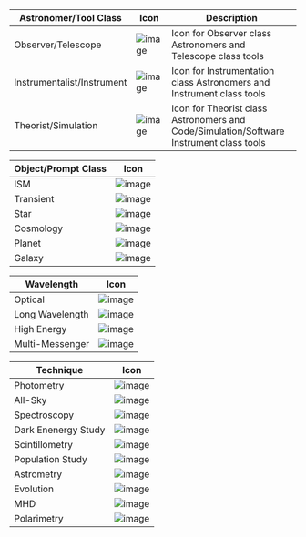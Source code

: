 | Astronomer/Tool Class  | Icon | Description |
| ----------- | ----------- | ----------- |
| Observer/Telescope    | ![image](./Images/icons/telescope_observer.png)    | Icon for Observer class Astronomers and Telescope class tools |
| Instrumentalist/Instrument   | ![image](./Images/icons/instrument_instrumentation.png)     | Icon for Instrumentation class Astronomers and Instrument class tools |
| Theorist/Simulation  |  ![image](./Images/icons/theorist_code.png) | Icon for Theorist class Astronomers and Code/Simulation/Software Instrument class tools |

| Object/Prompt Class  | Icon |
| ----------- | ----------- |
| ISM    | ![image](./Images/icons/ISM.png)     |
| Transient   | ![image](./Images/icons/transient.png)     |
| Star    | ![image](./Images/icons/star.png)     |
| Cosmology   | ![image](./Images/icons/cosmology.png)     |
| Planet   | ![image](./Images/icons/planet.png)     |
| Galaxy   | ![image](./Images/icons/galaxy.png)     |


| Wavelength  | Icon |
| ----------- | ----------- |
| Optical    | ![image](./Images/icons/optical_icon.png)      |
| Long Wavelength    | ![image](./Images/icons/longwavelength_icon.png)      |
| High Energy    | ![image](./Images/icons/highenergy_icon.png)      |
| Multi-Messenger   | ![image](./Images/icons/multimessenger_icon.png)      |

| Technique  | Icon |
| ----------- | ----------- |
| Photometry   | ![image](./Images/icons/photometry.png)      |
| All-Sky  | ![image](./Images/icons/allskymap.png)      |
| Spectroscopy   | ![image](./Images/icons/spectroscopy.png)      |
| Dark Enenergy Study   | ![image](./Images/icons/darkenergystudy.png)      |
| Scintillometry   | ![image](./Images/icons/scintillometry.png)      |
| Population Study  | ![image](./Images/icons/popstudy.png)      |
| Astrometry   | ![image](./Images/icons/astrometry.png)      |
| Evolution   | ![image](./Images/icons/evolution.png)      |
| MHD | ![image](./Images/icons/mhd.png)      |
| Polarimetry | ![image](./Images/icons/polarimetry.png)      |
